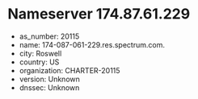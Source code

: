 # Nameserver 174.87.61.229

* as_number: 20115
* name: 174-087-061-229.res.spectrum.com.
* city: Roswell
* country: US
* organization: CHARTER-20115
* version: Unknown
* dnssec: Unknown
